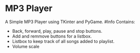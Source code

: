 # MP3 Player
A Simple MP3 Player using TKinter and PyGame.
#Info
Contains: 
- Back, forward, play, pause and stop buttons.
- Add and remmove buttons for a listbox.
- Listbox to keep track of all songs added to playlist.
- Volume scale
